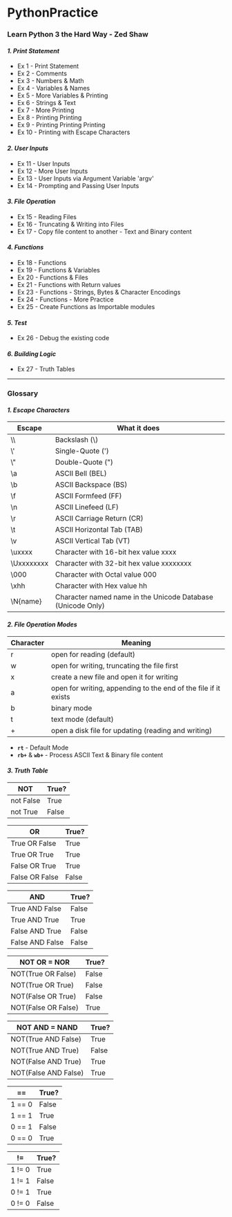# PythonPractice
### Learn Python 3 the Hard Way - Zed Shaw
#### _1. Print Statement_
- Ex 1 - Print Statement
- Ex 2 - Comments
- Ex 3 - Numbers & Math
- Ex 4 - Variables & Names
- Ex 5 - More Variables & Printing
- Ex 6 - Strings & Text
- Ex 7 - More Printing
- Ex 8 - Printing Printing
- Ex 9 - Printing Printing Printing
- Ex 10 - Printing with Escape Characters
#### _2. User Inputs_
- Ex 11 - User Inputs
- Ex 12 - More User Inputs
- Ex 13 - User Inputs via Argument Variable 'argv'
- Ex 14 - Prompting and Passing User Inputs
#### _3. File Operation_
- Ex 15 - Reading Files
- Ex 16 - Truncating & Writing into Files
- Ex 17 - Copy file content to another - Text and Binary content
#### _4. Functions_
- Ex 18 - Functions
- Ex 19 - Functions & Variables
- Ex 20 - Functions & Files
- Ex 21 - Functions with Return values
- Ex 23 - Functions - Strings, Bytes & Character Encodings
- Ex 24 - Functions - More Practice
- Ex 25 - Create Functions as Importable modules
#### _5. Test_
- Ex 26 - Debug the existing code
#### _6. Building Logic_
- Ex 27 - Truth Tables

---
### Glossary
#### _1. Escape Characters_
| Escape | What it does |
| ------ | ------ |
| \\\\ | Backslash (\\) |
| \\' | Single-Quote (') |
| \\" | Double-Quote (") |
| \\a | ASCII Bell (BEL) |
| \\b | ASCII Backspace (BS) |
| \\f | ASCII Formfeed (FF) |
| \\n | ASCII Linefeed (LF) |
| \\r | ASCII Carriage Return (CR) |
| \\t | ASCII Horizontal Tab (TAB) |
| \\v | ASCII Vertical Tab (VT) |
| \\uxxxx | Character with 16-bit hex value xxxx |
| \\Uxxxxxxxx | Character with 32-bit hex value xxxxxxxx |
| \\000 | Character with Octal value 000 |
| \\xhh | Character with Hex value hh |
| \\N{name} | Character named name in the Unicode Database (Unicode Only) |

#### _2. File Operation Modes_
|Character|Meaning|
|---------|-------|
|r|open for reading (default)|
|w|open for writing, truncating the file first|
|x|create a new file and open it for writing|
|a|open for writing, appending to the end of the file if it exists|
|b|binary mode|
|t|text mode (default)|
|+|open a disk file for updating (reading and writing)|

* **`rt`** - Default Mode
* **`rb+`** & **`wb+`** - Process ASCII Text & Binary file content

#### _3. Truth Table_
|NOT|True?|
|---------|-------|
|not False|True|
|not True|False|

|OR|True?|
|---------|-------|
|True OR False|True|
|True OR True|True|
|False OR True|True|
|False OR False|False|

|AND|True?|
|---------|-------|
|True AND False|False|
|True AND True|True|
|False AND True|False|
|False AND False|False|

|NOT OR = NOR|True?|
|---------|-------|
|NOT(True OR False)|False|
|NOT(True OR True)|False|
|NOT(False OR True)|False|
|NOT(False OR False)|True|

|NOT AND = NAND|True?|
|---------|-------|
|NOT(True AND False)|True|
|NOT(True AND True)|False|
|NOT(False AND True)|True|
|NOT(False AND False)|True|

|==|True?|
|---------|-------|
|1 == 0|False|
|1 == 1|True|
|0 == 1|False|
|0 == 0|True|

|!=|True?|
|---------|-------|
|1 != 0|True|
|1 != 1|False|
|0 != 1|True|
|0 != 0|False|


